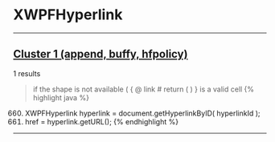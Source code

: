 # XWPFHyperlink

***

## [Cluster 1 (append, buffy, hfpolicy)](./1)
1 results
> if the shape is not available ( { @ link # return ( ) } is a valid cell 
{% highlight java %}
660. XWPFHyperlink hyperlink = document.getHyperlinkByID( hyperlinkId );
661. href = hyperlink.getURL();
{% endhighlight %}

***

